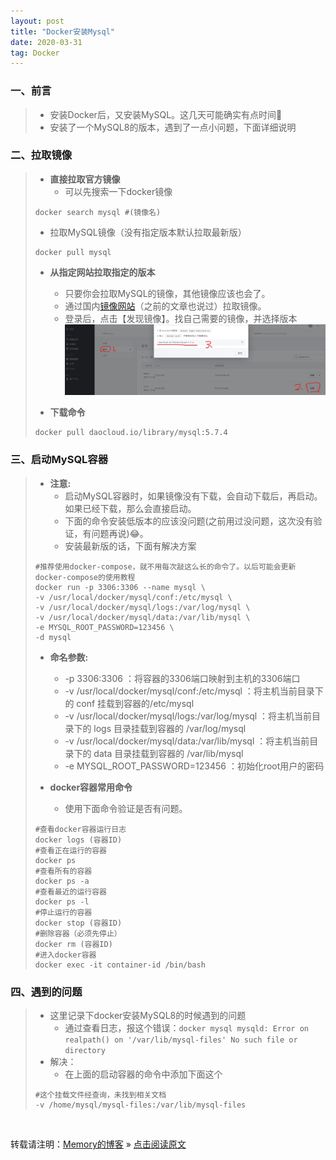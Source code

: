 ```yaml
---
layout: post
title: "Docker安装Mysql"
date: 2020-03-31
tag: Docker
---
```

### 一、前言

> * 安装Docker后，又安装MySQL。这几天可能确实有点时间🤣
> * 安装了一个MySQL8的版本，遇到了一点小问题，下面详细说明

### 二、拉取镜像

> * **直接拉取官方镜像**
>   - 可以先搜索一下docker镜像
> 
>```shell
> docker search mysql #(镜像名)
>```
>   - 拉取MySQL镜像（没有指定版本默认拉取最新版）
>
>```shell
> docker pull mysql 
>```
> * **从指定网站拉取指定的版本**
>   - 只要你会拉取MySQL的镜像，其他镜像应该也会了。
>   - 通过国内[镜像网站](https://www.daocloud.io/)（之前的文章也说过）拉取镜像。
>   - 登录后，点击【发现镜像】。找自己需要的镜像，并选择版本
>   ![Docker](/images/Docker/001.jpg)
>
> * **下载命令**
>
>```shell
> docker pull daocloud.io/library/mysql:5.7.4
>```
> 

### 三、启动MySQL容器

> * **注意:**
>   - 启动MySQL容器时，如果镜像没有下载，会自动下载后，再启动。如果已经下载，那么会直接启动。
>   - 下面的命令安装低版本的应该没问题(之前用过没问题，这次没有验证，有问题再说)😂。
>   - 安装最新版的话，下面有解决方案
>
>```shell
> #推荐使用docker-compose，就不用每次敲这么长的命令了。以后可能会更新docker-compose的使用教程
> docker run -p 3306:3306 --name mysql \
> -v /usr/local/docker/mysql/conf:/etc/mysql \
> -v /usr/local/docker/mysql/logs:/var/log/mysql \
> -v /usr/local/docker/mysql/data:/var/lib/mysql \
> -e MYSQL_ROOT_PASSWORD=123456 \
> -d mysql
>```
> * **命名参数:**
>   - -p 3306:3306 ：将容器的3306端口映射到主机的3306端口
>   - -v /usr/local/docker/mysql/conf:/etc/mysql ：将主机当前目录下的 conf 挂载到容器的/etc/mysql 
>   - -v /usr/local/docker/mysql/logs:/var/log/mysql ：将主机当前目录下的 logs 目录挂载到容器的 /var/log/mysql 
>   - -v /usr/local/docker/mysql/data:/var/lib/mysql ：将主机当前目录下的 data 目录挂载到容器的 /var/lib/mysql 
>   - -e MYSQL\_ROOT\_PASSWORD=123456 ：初始化root用户的密码
>
> * **docker容器常用命令**
>   - 使用下面命令验证是否有问题。
>
>```shell
> #查看docker容器运行日志
> docker logs (容器ID)
> #查看正在运行的容器
> docker ps
> #查看所有的容器
> docker ps -a
> #查看最近的运行容器
> docker ps -l
> #停止运行的容器
> docker stop (容器ID)  
> #删除容器（必须先停止）
> docker rm (容器ID)
> #进入docker容器
> docker exec -it container-id /bin/bash
>```

### 四、遇到的问题

> * 这里记录下docker安装MySQL8的时候遇到的问题
>   - 通过查看日志，报这个错误：`docker mysql mysqld: Error on realpath() on '/var/lib/mysql-files' No such file or directory`
> * 解决：
>   - 在上面的启动容器的命令中添加下面这个
>
>```shell
> #这个挂载文件经查询，未找到相关文档
> -v /home/mysql/mysql-files:/var/lib/mysql-files
>```

<br>
    
转载请注明：[Memory的博客](https://www.shendonghai.com) » [点击阅读原文]() 